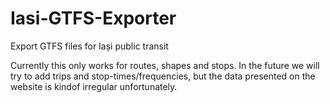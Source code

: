 # Iasi-GTFS-Exporter
Export GTFS files for Iași public transit

Currently this only works for routes, shapes and stops. In the future we will try to add trips and stop-times/frequencies, but the data presented on the website is kindof irregular unfortunately.
